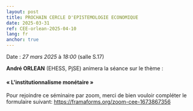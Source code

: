 ```yaml
---
layout: post
title: PROCHAIN CERCLE D'EPISTEMOLOGIE ECONOMIQUE
date: 2025-03-31
ref: CEE-orlean-2025-04-10
lang: fr
anchor: true
---
```


<i class="fas fa-table"></i> Date : _27 mars 2025_ à _18:00_ (salle S.17)

**André ORLEAN** (EHESS, PjSE) animera la séance sur le thème :

#### «  L'institutionnalisme monétaire »

Pour rejoindre ce séminaire par zoom, merci de bien vouloir compléter le formulaire suivant: https://framaforms.org/zoom-cee-1673867356 
